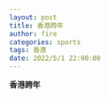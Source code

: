 ```yaml
---
layout: post
title: 香港跨年
author: fire
categories: sports
tags: 香港
date: 2022/5/1 22:00:00
---
```


**香港跨年**